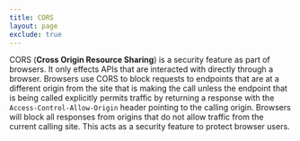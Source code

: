 ```yaml
---
title: CORS
layout: page
exclude: true
---
```


CORS (**Cross Origin Resource Sharing**) is a security feature as part of browsers. It only effects APIs that are interacted with directly through a browser. Browsers use CORS to block requests to endpoints that are at a different origin from the site that is making the call unless the endpoint that is being called explicitly permits traffic by returning a response with the `Access-Control-Allow-Origin` header pointing to the calling origin. Browsers will block all responses from origins that do not allow traffic from the current calling site. This acts as a security feature to protect browser users.




<!--stackedit_data:
eyJoaXN0b3J5IjpbLTE4MTQ3MDk4MiwtMTEyNzI3ODg5Ml19
-->